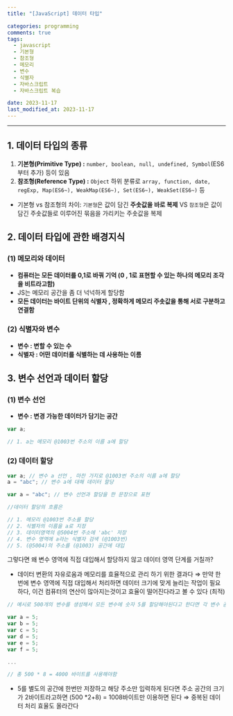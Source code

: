```yaml
---
title: "[JavaScript] 데이터 타입"

categories: programming
comments: true
tags:
  - javascript
  - 기본형
  - 참조형
  - 메모리
  - 변수
  - 식별자
  - 자바스크립트
  - 자바스크립트 복습

date: 2023-11-17
last_modified_at: 2023-11-17
---
```


---

## 1. **데이터 타입의 종류**

1. **기본형(Primitive Type) :** `number, boolean, null, undefined, Symbol`(ES6부터 추가) 등이 있음
2. **참조형(Reference Type) :** `Object` 하위 분류로 `array, function, date, regExp, Map(ES6~), WeakMap(ES6~), Set(ES6~), WeakSet(ES6~)` 등

- 기본형 vs 참조형의 차이: `기본형`은 값이 담긴 **주솟값을 바로 복제** VS `참조형`은 값이 담긴 주솟값들로 이루어진 묶음을 가리키는 주솟값을 복제

## 2. **데이터 타입에 관한 배경지식**

### (1) 메모리와 데이터

- **컴퓨터는 모든 데이터를 0,1로 바꿔 기억 (0 , 1로 표현할 수 있는 하나의 메모리 조각을 비트라고함)**
- JS는 메모리 공간을 좀 더 넉넉하게 할당함
- **모든 데이터는 바이트 단위의 식별자 , 정확하게 메모리 주솟값을 통해 서로 구분하고 연결함**

### (2) **식별자와 변수**

- **변수 : 변할 수 있는 수**
- **식별자 : 어떤 데이터를 식별하는 데 사용하는 이름**

## 3. **변수 선언과 데이터 할당**

### (1) 변수 선언

- **변수 : 변경 가능한 데이터가 담기는 공간**

```jsx
var a;

// 1. a는 메모리 @1003번 주소의 이름 a에 할당
```

### (2) 데이터 할당

```jsx
var a; // 변수 a 선언 , 마찬 가지로 @1003번 주소의 이름 a에 할당
a = "abc"; // 변수 a에 대해 데이터 할당

var a = "abc"; // 변수 선언과 할당을 한 문장으로 표현

//데이터 할당의 흐름은

// 1. 메모리 @1003번 주소를 할당
// 2. 식별자의 이름을 a로 지정
// 3. 데이터영역의 @5004번 주소에 'abc' 저장
// 4. 변수 영역에 a라는 식별자 검색 (@1003번)
// 5. (@5004)의 주소를 (@1003) 공간에 대입
```

그렇다면 왜 변수 영역에 직접 대입해서 할당하지 않고 데이터 영역 단계를 거칠까?

- 데이터 변환의 자유로움과 메모리를 효율적으로 관리 하기 위한 결과다 ⇒ 만약 한번에 변수 영역에 직접 대입해서 처리하면 데이터 크기에 맞게 늘리는 작업이 필요하다, 이건 컴퓨터의 연산이 많아지는것이고 효율이 떨어진다라고 볼 수 있다 (최적)

```jsx
// 예시로 500개의 변수를 생성해서 모든 변수에 숫자 5를 할당해야된다고 한다면 각 변수 공간 마다 숫자형(8바이트)를 할당해야한다

var a = 5;
var b = 5;
var c = 5;
var d = 5;
var e = 5;
var f = 5;

...

// 총 500 * 8 = 4000 바이트를 사용해야함
```

- 5를 별도의 공간에 한번만 저장하고 해당 주소만 입력하게 된다면 주소 공간의 크기가 2바이트라고하면 (500 \*2+8) = 1008바이트만 이용하면 된다 ⇒ 중복된 데이터 처리 효율도 올라간다
